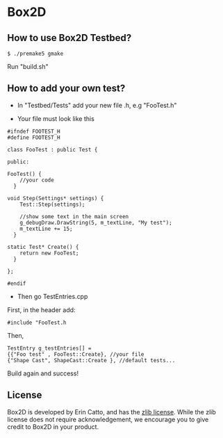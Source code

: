 # Box2D 

## How to use Box2D Testbed?

```
$ ./premake5 gmake
```

Run "build.sh"

## How to add your own test?

* In "Testbed/Tests" add your new file .h, e.g "FooTest.h"

* Your file must look like this 

```
#ifndef FOOTEST_H
#define FOOTEST_H

class FooTest : public Test {

public:

FooTest() {
    //your code
  }

void Step(Settings* settings) {
    Test::Step(settings);

    //show some text in the main screen
    g_debugDraw.DrawString(5, m_textLine, "My test");
    m_textLine += 15;
  }
    
static Test* Create() {
    return new FooTest;
  }
  
};

#endif
```
* Then go TestEntries.cpp

First, in the header add:

`#include "FooTest.h`

Then, 
```
TestEntry g_testEntries[] =
{{"Foo test" , FooTest::Create}, //your file
{"Shape Cast", ShapeCast::Create }, //default tests...
```

Build again and success!


## License

Box2D is developed by Erin Catto, and has the [zlib license](http://en.wikipedia.org/wiki/Zlib_License). While the zlib license does not require acknowledgement, we encourage you to give credit to Box2D in your product.
